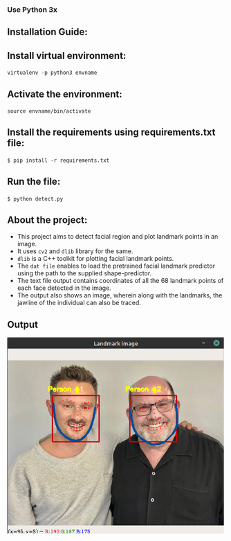 ### Use Python 3x

## Installation Guide:

## Install virtual environment: 
`virtualenv -p python3 envname` 
## Activate the environment: 
`source envname/bin/activate`
## Install the requirements using requirements.txt file: 
`$ pip install -r requirements.txt`

## Run the file: 
`$ python detect.py`

## About the project:
* This project aims to detect facial region and plot landmark points in an image.
* It uses `cv2` and `dlib` library for the same. 
* `dlib` is a C++ toolkit for plotting facial  landmark  points.
* The `dat file` enables to load the pretrained facial landmark predictor using the path to the supplied shape-predictor.
* The text file output contains coordinates of all the 68 landmark points of each face detected in the image.
* The output also shows an image, wherein along with the landmarks, the jawline of the individual can also be traced.


## Output	
![screenshot](hike_scr.png)
